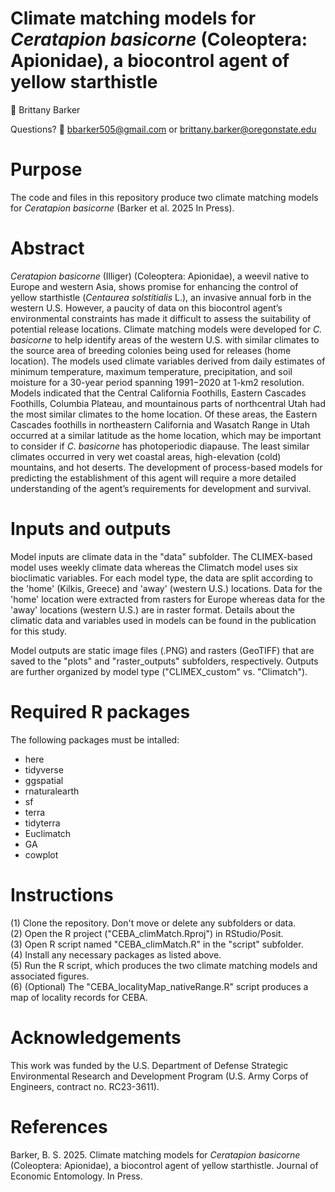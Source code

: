 # Climate matching models for *Ceratapion basicorne* (Coleoptera: Apionidae), a biocontrol agent of yellow starthistle

👥 Brittany Barker 

Questions? 📧 bbarker505@gmail.com or brittany.barker@oregonstate.edu  

# Purpose

The code and files in this repository produce two climate matching models for *Ceratapion basicorne* (Barker et al. 2025 In Press). 

# Abstract

*Ceratapion basicorne* (Illiger) (Coleoptera: Apionidae), a weevil native to Europe and western Asia, shows promise for enhancing the control of yellow starthistle (*Centaurea solstitialis* L.), an invasive annual forb in the western U.S. However, a paucity of data on this biocontrol agent’s environmental constraints has made it difficult to assess the suitability of potential release locations. Climate matching models were developed for *C. basicorne* to help identify areas of the western U.S. with similar climates to the source area of breeding colonies being used for releases (home location). The models used climate variables derived from daily estimates of minimum temperature, maximum temperature, precipitation, and soil moisture for a 30-year period spanning 1991−2020 at 1-km2 resolution. Models indicated that the Central California Foothills, Eastern Cascades Foothills, Columbia Plateau, and mountainous parts of northcentral Utah had the most similar climates to the home location. Of these areas, the Eastern Cascades foothills in northeastern California and Wasatch Range in Utah occurred at a similar latitude as the home location, which may be important to consider if *C. basicorne* has photoperiodic diapause. The least similar climates occurred in very wet coastal areas, high-elevation (cold) mountains, and hot deserts. The development of process-based models for predicting the establishment of this agent will require a more detailed understanding of the agent’s requirements for development and survival.

# Inputs and outputs

Model inputs are climate data in the "data" subfolder. The CLIMEX-based model uses weekly climate data whereas the Climatch model uses six bioclimatic variables. For each model type, the data are split according to the 'home' (Kilkis, Greece) and 'away' (western U.S.) locations. Data for the 'home' location were extracted from rasters for Europe whereas data for the 'away' locations (western U.S.) are in raster format. Details about the climatic data and variables used in models can be found in the publication for this study.

Model outputs are static image files (.PNG) and rasters (GeoTIFF) that are saved to the "plots" and "raster_outputs" subfolders, respectively. Outputs are further organized by model type ("CLIMEX_custom" vs. "Climatch"). 

# Required R packages

The following packages must be intalled:
- here
- tidyverse
- ggspatial
- rnaturalearth
- sf
- terra
- tidyterra
- Euclimatch
- GA
- cowplot

# Instructions

(1) Clone the repository. Don't move or delete any subfolders or data.  
(2) Open the R project ("CEBA_climMatch.Rproj") in RStudio/Posit.   
(3) Open R script named "CEBA_climMatch.R" in the "script" subfolder.  
(4) Install any necessary packages as listed above.    
(5) Run the R script, which produces the two climate matching models and associated figures.  
(6) (Optional) The "CEBA_localityMap_nativeRange.R" script produces a map of locality records for CEBA.  

# Acknowledgements

This work was funded by the U.S. Department of Defense Strategic Environmental Research and Development Program (U.S. Army Corps of Engineers, contract no. RC23-3611).

# References

Barker, B. S. 2025. Climate matching models for *Ceratapion basicorne* (Coleoptera: Apionidae), a biocontrol agent of yellow starthistle. Journal of Economic Entomology. In Press.

